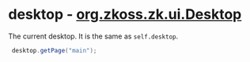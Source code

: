 # desktop - [org.zkoss.zk.ui.Desktop](https://www.zkoss.org/javadoc/latest/zk/org/zkoss/zk/ui/Desktop.html)

The current desktop. It is the same as `self.desktop`.

```java
 desktop.getPage("main");
 
```


